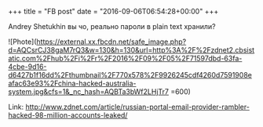 +++
title = "FB post"
date = "2016-09-06T06:54:28+00:00"
+++

Andrey Shetukhin вы чо, реально пароли в plain text хранили? 

![Phote](https://external.xx.fbcdn.net/safe_image.php?d=AQCsrCJ38gaM7rQ3&w=130&h=130&url=http%3A%2F%2Fzdnet2.cbsistatic.com%2Fhub%2Fi%2Fr%2F2016%2F09%2F05%2F71597dbd-63fa-4cbe-9d16-d6427b1f16dd%2Fthumbnail%2F770x578%2F9926245cdf4260d7591908eafac63e93%2Fchina-hacked-australia-system.jpg&cfs=1&_nc_hash=AQBTa3bWf2LHjTr7 =600)


Link: http://www.zdnet.com/article/russian-portal-email-provider-rambler-hacked-98-million-accounts-leaked/
